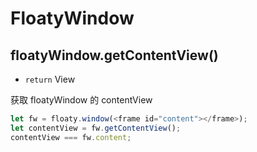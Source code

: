 # FloatyWindow

## floatyWindow.getContentView()

-   `return` View

获取 floatyWindow 的 contentView

```js
let fw = floaty.window(<frame id="content"></frame>);
let contentView = fw.getContentView();
contentView === fw.content;
```
